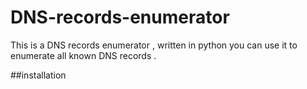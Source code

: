 # DNS-records-enumerator 
This is a DNS records enumerator , written in python
you can use it to enumerate all known DNS records .

##installation
